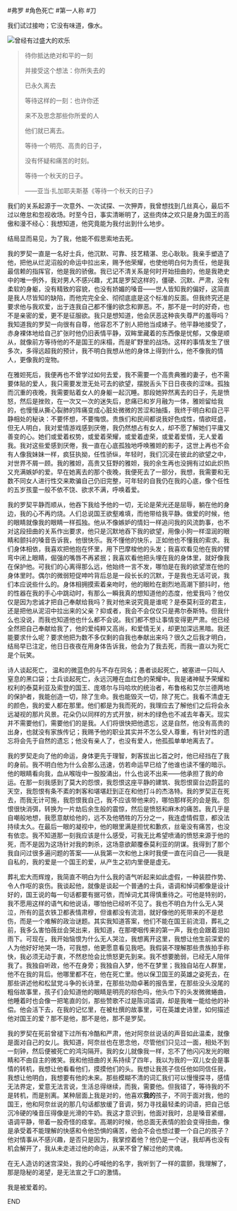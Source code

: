 #弗罗 #角色死亡 #第一人称 #刀

我们试过接吻；它没有味道，像水。

![曾经有过盛大的欢乐](img-22.png)

> 
> 待你抵达绝对和平的一刻
>
> 并接受这个想法：你所失去的
>
> 已永久离去
>
>  
>
> 等待这样的一刻：也许你还
>
> 来不及思念那些你所爱的人
>
> 他们就已离去。
>
>  
>
> 等待一个明亮、高贵的日子，
>
> 没有怀疑和痛苦的时刻。
>
> 等待一个秋天的日子。
>
>  ——亚当·扎加耶夫斯基《等待一个秋天的日子》
>  

 

我们的关系起源于一次意外、一次试探、一次狎弄，我曾想找到几丝真心，最后不过以倦怠和忽视收场。时至今日，事实清晰明了，这些肉体之欢只是身为国王的高傲和漫不经心：我想知道，他究竟能为我付出到什么地步。

结局显而易见，为了我，他能不假思索地去死。

我的罗契一直是一名好士兵，他沉默、可靠、技艺精湛、忠心耿耿。我亲手塑造了他，把他从烂泥沼般的命运中拉出来，赐予他荣耀，也使他明白何为责任，他是我最信赖的指挥官，他是我的骄傲。我已记不清关系是何时开始扭曲的，他是我艳史中的唯一例外，我对男人不感兴趣，尤其是罗契这样的，僵硬、沉默、严肃，没有柔软的身躯，没有精致的容貌，也没有娇媚的嗓音——世人皆知我的偏好，这简直是我人尽皆知的缺陷，而他完完全全、彻彻底底是这个标准的反面。但我终究还是要求他与我欢爱，出于连我自己都不懂的欲念和罪恶。不，那不是一时的好奇，也不是亲密的爱，更不是征服欲。我只是想知道，他会厌恶这种丧失尊严的羞辱吗？我知道我的罗契一向很有自尊，他容忍不了别人把他当成婊子。他平静地接受了，赤身裸体地给自己扩张时他仍旧表情平静，双眸里藏着的东西像是忧郁，又像是顺从，就像前方等待他的不是国王的床榻，而是旷野里的战场。这样的事情发生了很多次，多得远超我的预计，我不明白我想从他的身体上得到什么，他不像我的情人，更像我的宠物。

在雅妲死后，我便再也不曾学过如何去爱，我不需要一个高贵典雅的妻子，也不需要体贴的爱人，我只需要发泄无处可去的欲望，摆脱舌头下日日夜夜的涩味。孤独而沉重的夜晚，我需要贴着女人的身躯一起沉睡。那段她猝然离去的日子，先是愤怒，然后是挫败，在一次又一次的迷失后，悲痛已和岁月融为一体，雅妲留给我的，也慢慢从撕心裂肺的阵痛变成心脏处微微的苦涩和抽搐，我终于明白和自己平静相处的秘诀：不要怀想，不要悔恨。贵族们和民间都说我好色成性，情欲旺盛，但无人明白，我对爱情游戏感到厌倦，我仍然想占有女人，却不愿了解她们平庸又善变的心。她们或爱着权势，或爱着荣耀，或爱着虚荣，或爱着爱情，无人爱着我。我对这些爱感到厌倦，我一直在心底孤独地呼唤雅妲的影子，这世上再也不会有人像我妹妹一样，疯狂执拗，任性骄纵，年轻时，我们沉浸在彼此的欲望之中，对世界不屑一顾。我的雅妲，高贵又狂野的雅妲，我的余生再也没拥有过如此炽热又充满嫉妒的爱。早在她离去的那个夜晚，我便死去了一部分，我想，我需要和无数不同女人进行性交来欺骗自己仍旧完整，可年轻的自我仍在我的心底，像个任性的五岁孩童一般不依不饶、欲求不满，呼唤着爱。

我的罗契平静而顺从，他吞下我给予他的一切，无论是荣光还是屈辱，躺在他的身边，我的心不再灼烧。人们总说国王欲壑难填，而他带给我平静。做爱的时候，他的眼睛就像我的眼睛一样孤独。他从不像嫉妒的情妇一样追问我的风流韵事，也不对这段扭曲的关系作出要求，他只是沉默地吞下我的欲望，用像小狗一样湿润的眼睛和颤抖的嗓音告诉我，他很快乐。我不懂他的快乐，正如他也不懂我的索求。我们身体相依，我喜欢把他抱在怀里，用下巴摩梭他的头发；我喜欢看见他在我的臂弯中闭上眼睛，倔强的嘴唇不再紧抿；我喜欢看他把头埋在我的身体里，就好像我在保护他。可我们的心离得那么远，他始终一言不发，哪怕是在我的欲望泄在他的身体里时。偶尔的微弱短促呻吟背后总是一段长长的沉默，于是我也无话可说，我们本应说些什么的。身体相拥摸索着亲吻时，他的眼睑在剧烈地高潮下颤抖时，他的性器在我的手心中跳动时，有那么一瞬我真的想知道他的态度，他爱我吗？他仅仅是因为忠诚才把自己奉献给我吗？我对他来说究竟是谁呢？是泰莫利亚的君主，还是把他从泥沼中拉出来的父亲？抑或者，我会不会仅仅只是弗尔泰斯特。但我什么也没说，而我也知道他也什么都不会说。我们都不想让事情变得更严肃。他已经全然把自己奉献给我了，他的爱纯粹又高尚，和爱情无关，却更加深远黑暗。我还能要求什么呢？要求他把为数不多仅剩的自我也奉献出来吗？很久之后我才明白，结局早已注定，他日日夜夜在用身体告诉我，他会为了我去死，而我一直以为死亡是个玩笑。

诗人谈起死亡， 温和的微蓝色的与不存在同名；愚者谈起死亡，被塞进一只叫人窒息的黑口袋；士兵谈起死亡，永远沉睡在血红色的荣耀中。我是诸神赋予荣耀和权利的泰莫利亚及索登的国王、庞塔尔与玛哈坎的统治者，布鲁格和艾尔兰德两地的保护者，我能创造一切，除了生命。我也能毁灭一切，除了死亡。我看不清虚无的颜色，我的爱人都在那里。他们都是为我而死的，我理应去了解他们之后将会永远凝视的那片风景。花朵仍以同样的方式开放，树木的绿色也不减去年春天。现实并不需要他们，需要他们的是我。人们将很快把他遗忘，这是自然，他没有高贵的出身，也就没有家族传记；我赐予他的职业其实并不怎么受人尊重，有针对性的遗忘将会先于自然的遗忘；他没有亲人了，也没有爱人，他孤孤单单地离去了。

我的罗契走向了他的命运，身体更先于理智，刺客拔出匕首之时，他已经挡在了我的身前。我不明白他为什么会那么迅速，仿若命运早已给了他谁也读不懂的暗示。他的眼睛看向我，血从喉咙中一股股涌出，什么也说不出来——他承担了我的命运。在那一刻我感到了莫大的怨恨，我怨恨这座平静的建筑、我怨恨窗台边蔚蓝的天空，我怨恨有条不紊的刺客和堪堪赶到正在和他打斗的杰洛特。我的罗契正在死去，而我无计可施，我怨恨我自己，我不应该带他来的，哪怕那样死的会是我。怨恨很快消弭，转换为一片劫后余生般的震惊，然后是愤怒和麻木的痛苦。我几乎是自嘲般地想，我愿意献给他的，远不及他牺牲的万分之一，我连虚情假意，都没法持续太久。在最后一眼的凝视中，他的眼里满是担忧和歉疚，丝毫没有痛苦，也没有依恋。我不知道那一刻我应该是什么感受，可我无比希望喷涌的愤怒来源于他的死，而不是因为这场针对我的刺杀，这场意欲颠覆泰莫利亚的阴谋。我得到了那个我自问过很多遍问题的答案——从我第一次和他上床时我便一直在问自己——我是自私的，我的爱是一个国王的爱，从产生之初内里便是虚无。

葬礼宏大而辉煌，我简直不明白为什么我的语气听起来如此虚假，一种装腔作势、令人作呕的哀伤。我谈起他，就像是谈起一个普通的士兵，语调和悼词都像是设计好的，国王说的每一句话都要有据可依，而悼词尤其得慎重待之。可他是特别的，我不愿用这样的语气和他说话，哪怕他已经听不见了。我也不明白为什么无人哭泣，所有的蓝衣铁卫都表情肃穆，但谁都没有流泪，就好像他的死带来的不是悲伤，而是一个难解的政治谜题。其实我知道答案，他们不能在国王前流泪，葬礼之前，我多么害怕薇丝会哭出来，我知道，在那哽咽传来的第一声，我也会跟着泪如雨下。可现在，我开始恼恨为什么无人哭泣，我想离开这里，我想让他生前深爱的人为他好好地哭一场，可我想，他更愿意看见我吧。我假装不理解那些贵族拍手称快，我必须无动于衷，不然悲怆会比愤怒更先到来。我不想要脆弱，已经无人陪伴我了。我独自听政，他不在身旁；我独自入梦，他不在梦里；我独自站在人群里，他不在我的背后。他哪里都不在，他在死亡里。他以保卫国王的英雄之姿死去，在那些讲述他和松鼠党斗争的长诗里，在那些功勋卓著的报告里，在那些没头没尾的粗俗故事里，孩子们会知道他的眼睛是明亮的棕色吗，他头巾下的头发微微蜷曲，他睡着时也会像一把笔直的剑，那些赞歌不过是陈词滥调，却是我唯一能给他的补偿。他会活下去，在我的记忆里，在被杜撰的故事里，可在英雄史诗里，如何描述他对国王的爱？那不是他，那不是他，那不是罗契。

我的罗契在死前曾褪下过所有冷酷和严肃，他对阿奈丝说话的声音如此温柔，就像是面对自己的女儿。我知道，阿奈丝也在思念他，尽管他们只见过一面，相处不到一刻钟，然后便被死亡的鸿沟隔开。我的女儿就像我一样，忘不了他闪闪发光的眼睛和不由自主的微笑。我和他扭曲的关系持续了四年，我以为我的一双儿女会是事情的转机，我想让他看看他们，摸摸他们的头。我想让我孩子信任他如同信任我，我想让他明白，我想要有他的未来。那些模糊不清的词汇我们可以慢慢探寻，感情无法界定，爱意无法言说，生活总得继续，而我，需要他。但我错了，等待我的不是转机，而是别离。某种层面上我是对的，他喜欢**我的**孩子，不同于面对我，他的国王，他和阿奈丝说的那几句话都放缓了音调，努力寻找最轻柔的词语，把自己低沉冷硬的嗓音压得像是光滑的牛奶。我这才意识到，他面对我时，总是嗓音紧绷，语调平静，带着一股奇怪的痉挛。高潮的时候，他总面无表情的脸会变得扭曲，像是承受着不能理解的快感和令他恐惧的痛苦，他会不会也想过要一个自己的孩子？他对情事从不感兴趣，是否只是因为，我掌控着他？他仍是一个谜，我却再也没有机会解开了，我从未走进过他的命运，从来不曾了解过他的灵魂。

在无人造访的迷宫深处，我的心呼喊他的名字，我听到了一样的震颤，我理解了，那是隐秘的渴望，是无法宣之于口的激情。

我是被爱着的。

END
